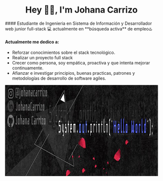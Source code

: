
<h1 align="center"> Hey 👋🏽, I'm Johana Carrizo </h1>
#### Estudiante de Ingenieria en Sistema de Información y Desarrollador web junior full-stack 💻 actualmente en **búsqueda activa** de empleo♨️

#### Actualmente me dedico a:

- Reforzar conocimientos sobre el stack tecnológico.
- Realizar un proyecto full stack
- Crecer como persona, soy empática, proactiva y que intenta mejorar continuamente.
- Afianzar e investigar principios, buenas practicas, patrones y metodologías de desarrollo de software agiles.


<p align="center">
<img src = "BannerGitHub.jpg" width = 1000 height = 300 >
